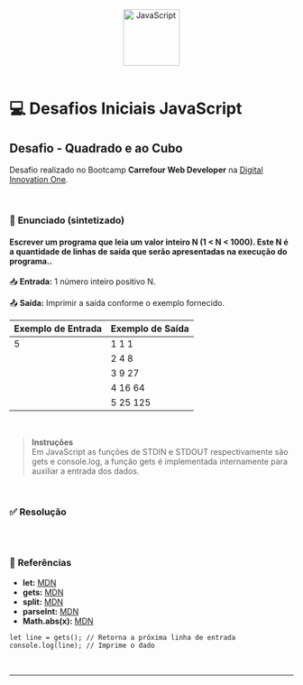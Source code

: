 <div align="center">
  <img alt="JavaScript" height="100" src="https://raw.githubusercontent.com/FortAwesome/Font-Awesome/6.x/svgs/brands/js-square.svg">
</div>

<br>

# 💻 Desafios Iniciais JavaScript

## Desafio - Quadrado e ao Cubo
Desafio realizado no Bootcamp **Carrefour Web Developer** na [Digital Innovation One](https://www.dio.me/).

<br>

### 📝 **Enunciado (sintetizado)**
#### **Escrever um programa que leia um valor inteiro N (1 < N < 1000). Este N é a quantidade de linhas de saída que serão apresentadas na execução do programa.**.

📥 **Entrada:** 1 número inteiro positivo N.

📤 **Saída:** Imprimir a saída conforme o exemplo fornecido.

Exemplo de Entrada          | Exemplo de Saída
--------------------------- | ---------------------------
5                           | 1 1 1
                            | 2 4 8
                            | 3 9 27
                            | 4 16 64
                            | 5 25 125

<br>

> **Instruções** <br>
Em JavaScript as funções de STDIN e STDOUT respectivamente são gets e console.log, a função gets é implementada internamente para auxiliar a entrada dos dados.

<br>

### ✅ **Resolução**


```javascript

```

<br>

### 🔎 **Referências**
- **let:** [MDN](https://developer.mozilla.org/pt-BR/docs/Web/JavaScript/Reference/Statements/let)
- **gets:** [MDN]()
- **split:** [MDN](https://developer.mozilla.org/pt-BR/docs/Web/JavaScript/Reference/Global_Objects/String/split)
- **parseInt:** [MDN](https://developer.mozilla.org/pt-BR/docs/Web/JavaScript/Reference/Global_Objects/parseInt)
- **Math.abs(x):** [MDN](https://developer.mozilla.org/pt-BR/docs/Web/JavaScript/Reference/Global_Objects/Math)



`let line = gets(); // Retorna a próxima linha de entrada`
`console.log(line); // Imprime o dado`

<br>

---